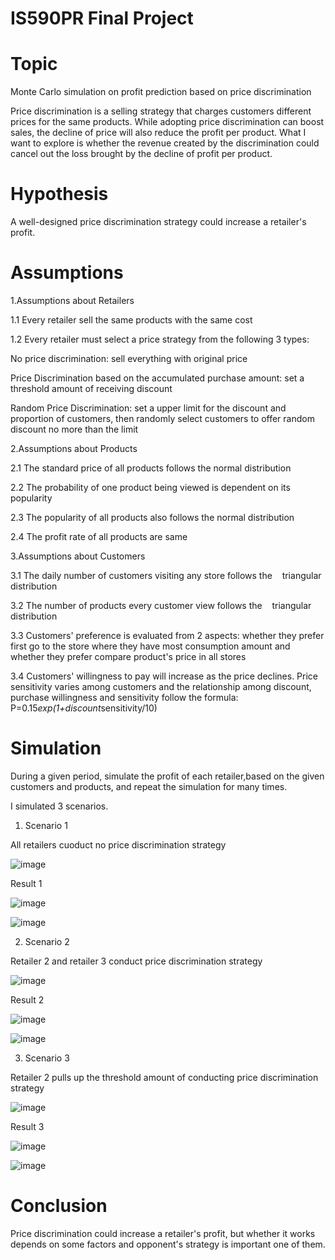 # IS590PR Final Project
# Topic

Monte Carlo simulation on profit prediction based on price discrimination

Price discrimination is a selling strategy that charges customers different prices 
for the same products.  While adopting price discrimination can boost sales, 
the decline of price will also reduce the profit per product. What I want to 
explore is whether the revenue created by the discrimination could cancel out 
the loss brought by the decline of profit per product.

# Hypothesis

A well-designed price discrimination strategy could increase a retailer's profit.

# Assumptions
1.Assumptions about Retailers

1.1 Every retailer sell the same products with the same cost

1.2 Every retailer must select a price strategy from the following 3 types: 

No price discrimination: sell everything with original price

Price Discrimination based on the accumulated purchase amount: set a threshold 
amount of receiving discount

Random Price Discrimination: set a upper limit for the discount and proportion
of customers, then randomly select customers to offer random discount 
no more than the limit

2.Assumptions about Products

2.1 The standard price of all products follows the normal distribution

2.2 The probability of one product being viewed is dependent on its popularity

2.3 The popularity of all products also follows the normal distribution

2.4 The profit rate of all products are same

3.Assumptions about Customers

3.1 The daily number of customers visiting any store follows the
   triangular distribution

3.2 The number of products every customer view follows the
   triangular distribution

3.3 Customers' preference is evaluated from 2 aspects: whether they prefer first
go to the store where they have most consumption amount and whether they prefer
compare product's price in all stores

3.4 Customers' willingness to pay will increase as the price declines. Price sensitivity
varies among customers and the relationship among discount, purchase willingness
and sensitivity follow the formula: P=0.15*exp(1+discount*sensitivity/10)

# Simulation
During a given period, simulate the profit of each retailer,based on the
given customers and products, and repeat the simulation for many times.

I simulated 3 scenarios.

1. Scenario 1

All retailers cuoduct no price discrimination strategy

![image](https://raw.githubusercontent.com/lcy511/final_projects/master/images/Scenario1/describe.png)

Result 1

![image](https://raw.githubusercontent.com/lcy511/final_projects/master/images/Scenario1/summary_100times.png)

![image](https://raw.githubusercontent.com/lcy511/final_projects/master/images/Scenario1/result.png)

2. Scenario 2

Retailer 2 and retailer 3 conduct price discrimination strategy

![image](https://raw.githubusercontent.com/lcy511/final_projects/master/images/Scenario2/describe.png)

Result 2

![image](https://raw.githubusercontent.com/lcy511/final_projects/master/images/Scenario2/summary_100times.png)

![image](https://raw.githubusercontent.com/lcy511/final_projects/master/images/Scenario2/result.png)

3. Scenario 3

Retailer 2 pulls up the threshold amount of conducting price discrimination strategy

![image](https://raw.githubusercontent.com/lcy511/final_projects/master/images/Scenario3/describe.png)

Result 3

![image](https://raw.githubusercontent.com/lcy511/final_projects/master/images/Scenario3/summary_100times.png)

![image](https://raw.githubusercontent.com/lcy511/final_projects/master/images/Scenario3/result.png)

# Conclusion
Price discrimination could increase a retailer's profit, but whether it works depends on some factors and opponent's strategy is important one of them.











 





 


     
   






